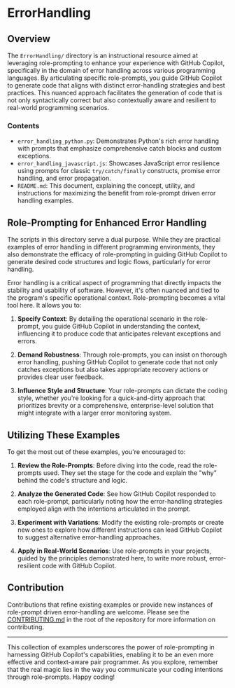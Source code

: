 # ErrorHandling

## Overview

The `ErrorHandling/` directory is an instructional resource aimed at leveraging role-prompting to enhance your experience with GitHub Copilot, specifically in the domain of error handling across various programming languages. By articulating specific role-prompts, you guide GitHub Copilot to generate code that aligns with distinct error-handling strategies and best practices. This nuanced approach facilitates the generation of code that is not only syntactically correct but also contextually aware and resilient to real-world programming scenarios.

### Contents

- `error_handling_python.py`: Demonstrates Python's rich error handling with prompts that emphasize comprehensive catch blocks and custom exceptions.
- `error_handling_javascript.js`: Showcases JavaScript error resilience using prompts for classic `try/catch/finally` constructs, promise error handling, and error propagation.
- `README.md`: This document, explaining the concept, utility, and instructions for maximizing the benefit from role-prompt driven error handling examples.

## Role-Prompting for Enhanced Error Handling

The scripts in this directory serve a dual purpose. While they are practical examples of error handling in different programming environments, they also demonstrate the efficacy of role-prompting in guiding GitHub Copilot to generate desired code structures and logic flows, particularly for error handling.

Error handling is a critical aspect of programming that directly impacts the stability and usability of software. However, it's often nuanced and tied to the program's specific operational context. Role-prompting becomes a vital tool here. It allows you to:

1. **Specify Context**: By detailing the operational scenario in the role-prompt, you guide GitHub Copilot in understanding the context, influencing it to produce code that anticipates relevant exceptions and errors.

2. **Demand Robustness**: Through role-prompts, you can insist on thorough error handling, pushing GitHub Copilot to generate code that not only catches exceptions but also takes appropriate recovery actions or provides clear user feedback.

3. **Influence Style and Structure**: Your role-prompts can dictate the coding style, whether you're looking for a quick-and-dirty approach that prioritizes brevity or a comprehensive, enterprise-level solution that might integrate with a larger error monitoring system.

## Utilizing These Examples

To get the most out of these examples, you're encouraged to:

1. **Review the Role-Prompts**: Before diving into the code, read the role-prompts used. They set the stage for the code and explain the "why" behind the code's structure and logic.

2. **Analyze the Generated Code**: See how GitHub Copilot responded to each role-prompt, particularly noting how the error-handling strategies employed align with the intentions articulated in the prompt.

3. **Experiment with Variations**: Modify the existing role-prompts or create new ones to explore how different instructions can lead GitHub Copilot to suggest alternative error-handling approaches.

4. **Apply in Real-World Scenarios**: Use role-prompts in your projects, guided by the principles demonstrated here, to write more robust, error-resilient code with GitHub Copilot.

## Contribution

Contributions that refine existing examples or provide new instances of role-prompt driven error-handling are welcome. Please see the [CONTRIBUTING.md](../CONTRIBUTING.md) in the root of the repository for more information on contributing.

---

This collection of examples underscores the power of role-prompting in harnessing GitHub Copilot's capabilities, enabling it to be an even more effective and context-aware pair programmer. As you explore, remember that the real magic lies in the way you communicate your coding intentions through role-prompts. Happy coding!
